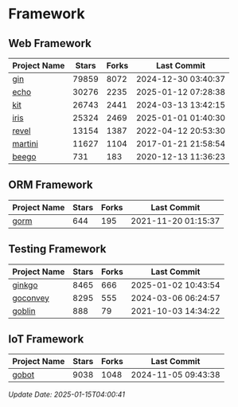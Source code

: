 # Framework

## Web Framework
| Project Name | Stars | Forks | Last Commit |
| ------------ | ----- | ----- | ----------- |
| [gin](https://github.com/gin-gonic/gin) | 79859 | 8072 | 2024-12-30 03:40:37 |
| [echo](https://github.com/labstack/echo) | 30276 | 2235 | 2025-01-12 07:28:38 |
| [kit](https://github.com/go-kit/kit) | 26743 | 2441 | 2024-03-13 13:42:15 |
| [iris](https://github.com/kataras/iris) | 25324 | 2469 | 2025-01-01 01:40:30 |
| [revel](https://github.com/revel/revel) | 13154 | 1387 | 2022-04-12 20:53:30 |
| [martini](https://github.com/go-martini/martini) | 11627 | 1104 | 2017-01-21 21:58:54 |
| [beego](https://github.com/astaxie/beego) | 731 | 183 | 2020-12-13 11:36:23 |

## ORM Framework
| Project Name | Stars | Forks | Last Commit |
| ------------ | ----- | ----- | ----------- |
| [gorm](https://github.com/jinzhu/gorm) | 644 | 195 | 2021-11-20 01:15:37 |

## Testing Framework
| Project Name | Stars | Forks | Last Commit |
| ------------ | ----- | ----- | ----------- |
| [ginkgo](https://github.com/onsi/ginkgo) | 8465 | 666 | 2025-01-02 10:43:54 |
| [goconvey](https://github.com/smartystreets/goconvey) | 8295 | 555 | 2024-03-06 06:24:57 |
| [goblin](https://github.com/franela/goblin) | 888 | 79 | 2021-10-03 14:34:22 |

## IoT Framework
| Project Name | Stars | Forks | Last Commit |
| ------------ | ----- | ----- | ----------- |
| [gobot](https://github.com/hybridgroup/gobot) | 9038 | 1048 | 2024-11-05 09:43:38 |

*Update Date: 2025-01-15T04:00:41*